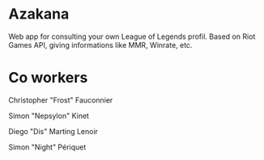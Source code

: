 # Azakana
Web app for consulting your own League of Legends profil. Based on Riot Games API, giving informations like MMR, Winrate, etc.

# Co workers
Christopher "Frost" Fauconnier

Simon "Nepsylon" Kinet

Diego "Dis" Marting Lenoir

Simon "Night" Périquet


